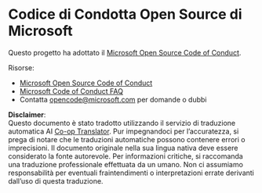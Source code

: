 <!--
CO_OP_TRANSLATOR_METADATA:
{
  "original_hash": "e8b14f0e66db374a2ada46e25fac88ae",
  "translation_date": "2025-06-12T09:20:18+00:00",
  "source_file": "CODE_OF_CONDUCT.md",
  "language_code": "it"
}
-->
# Codice di Condotta Open Source di Microsoft

Questo progetto ha adottato il [Microsoft Open Source Code of Conduct](https://opensource.microsoft.com/codeofconduct/).

Risorse:

- [Microsoft Open Source Code of Conduct](https://opensource.microsoft.com/codeofconduct/)
- [Microsoft Code of Conduct FAQ](https://opensource.microsoft.com/codeofconduct/faq/)
- Contatta [opencode@microsoft.com](mailto:opencode@microsoft.com) per domande o dubbi

**Disclaimer**:  
Questo documento è stato tradotto utilizzando il servizio di traduzione automatica AI [Co-op Translator](https://github.com/Azure/co-op-translator). Pur impegnandoci per l’accuratezza, si prega di notare che le traduzioni automatiche possono contenere errori o imprecisioni. Il documento originale nella sua lingua nativa deve essere considerato la fonte autorevole. Per informazioni critiche, si raccomanda una traduzione professionale effettuata da un umano. Non ci assumiamo responsabilità per eventuali fraintendimenti o interpretazioni errate derivanti dall’uso di questa traduzione.
